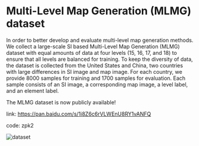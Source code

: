 # Multi-Level Map Generation (MLMG) dataset

In order to better develop and evaluate multi-level map generation methods. We collect a large-scale SI based Multi-Level Map Generation (MLMG) dataset with equal amounts of data at four levels (15, 16, 17, and 18) to ensure that all levels are balanced for training. To keep the diversity of data, the dataset is collected from the United States and China, two countries with large differences in SI image and map image. For each country, we provide 8000 samples for training and 1700 samples for evaluation. Each sample consists of an SI image, a corresponding map image, a level label, and an element label.  

The MLMG dataset is now publicly available!

link: https://pan.baidu.com/s/1i8Z6c6rVLWEnU8RY1vANFQ 

code: zpk2 

![dataset](https://github.com/FZfangzheng/MLMG/static/dataset.jpg)